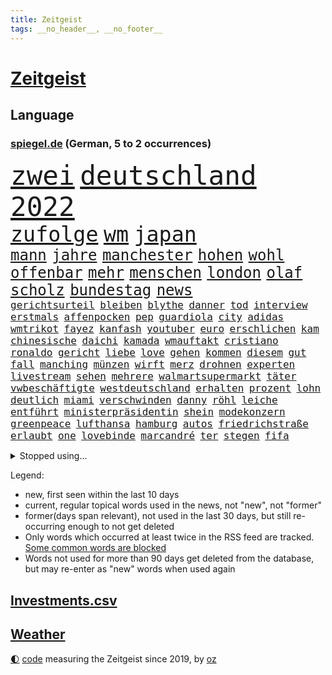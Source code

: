 ```yaml
---
title: Zeitgeist
tags: __no_header__, __no_footer__
---
```


# [Zeitgeist](https://oliz.io/zeitgeist/)

## Language

<h3><a href="https://www.spiegel.de" target="_blank">spiegel.de</a> (German, 5 to 2 occurrences)</h3>
<p style="font-family:monospace">
<span style="font-size:32pt"><a href="news_links.html#zwei" class="current">zwei</a></span>
<span style="font-size:32pt"><a href="news_links.html#deutschland" class="current">deutschland</a></span>
<span style="font-size:32pt"><a href="news_links.html#2022" class="current">2022</a></span>
<br>
<span style="font-size:25pt"><a href="news_links.html#zufolge" class="current">zufolge</a></span>
<span style="font-size:25pt"><a href="news_links.html#wm" class="current">wm</a></span>
<span style="font-size:25pt"><a href="news_links.html#japan" class="current">japan</a></span>
<br>
<span style="font-size:18pt"><a href="news_links.html#mann" class="current">mann</a></span>
<span style="font-size:18pt"><a href="news_links.html#jahre" class="current">jahre</a></span>
<span style="font-size:18pt"><a href="news_links.html#manchester" class="current">manchester</a></span>
<span style="font-size:18pt"><a href="news_links.html#hohen" class="current">hohen</a></span>
<span style="font-size:18pt"><a href="news_links.html#wohl" class="current">wohl</a></span>
<span style="font-size:18pt"><a href="news_links.html#offenbar" class="current">offenbar</a></span>
<span style="font-size:18pt"><a href="news_links.html#mehr" class="current">mehr</a></span>
<span style="font-size:18pt"><a href="news_links.html#menschen" class="current">menschen</a></span>
<span style="font-size:18pt"><a href="news_links.html#london" class="current">london</a></span>
<span style="font-size:18pt"><a href="news_links.html#olaf" class="current">olaf</a></span>
<span style="font-size:18pt"><a href="news_links.html#scholz" class="current">scholz</a></span>
<span style="font-size:18pt"><a href="news_links.html#bundestag" class="current">bundestag</a></span>
<span style="font-size:18pt"><a href="news_links.html#news" class="current">news</a></span>
<br>
<span style="font-size:12pt"><a href="news_links.html#gerichtsurteil" class="new">gerichtsurteil</a></span>
<span style="font-size:12pt"><a href="news_links.html#bleiben" class="current">bleiben</a></span>
<span style="font-size:12pt"><a href="news_links.html#blythe" class="new">blythe</a></span>
<span style="font-size:12pt"><a href="news_links.html#danner" class="new">danner</a></span>
<span style="font-size:12pt"><a href="news_links.html#tod" class="current">tod</a></span>
<span style="font-size:12pt"><a href="news_links.html#interview" class="current">interview</a></span>
<span style="font-size:12pt"><a href="news_links.html#erstmals" class="current">erstmals</a></span>
<span style="font-size:12pt"><a href="news_links.html#affenpocken" class="current">affenpocken</a></span>
<span style="font-size:12pt"><a href="news_links.html#pep" class="current">pep</a></span>
<span style="font-size:12pt"><a href="news_links.html#guardiola" class="current">guardiola</a></span>
<span style="font-size:12pt"><a href="news_links.html#city" class="current">city</a></span>
<span style="font-size:12pt"><a href="news_links.html#adidas" class="current">adidas</a></span>
<span style="font-size:12pt"><a href="news_links.html#wmtrikot" class="current">wmtrikot</a></span>
<span style="font-size:12pt"><a href="news_links.html#fayez" class="new">fayez</a></span>
<span style="font-size:12pt"><a href="news_links.html#kanfash" class="new">kanfash</a></span>
<span style="font-size:12pt"><a href="news_links.html#youtuber" class="new">youtuber</a></span>
<span style="font-size:12pt"><a href="news_links.html#euro" class="current">euro</a></span>
<span style="font-size:12pt"><a href="news_links.html#erschlichen" class="current">erschlichen</a></span>
<span style="font-size:12pt"><a href="news_links.html#kam" class="current">kam</a></span>
<span style="font-size:12pt"><a href="news_links.html#chinesische" class="current">chinesische</a></span>
<span style="font-size:12pt"><a href="news_links.html#daichi" class="new">daichi</a></span>
<span style="font-size:12pt"><a href="news_links.html#kamada" class="new">kamada</a></span>
<span style="font-size:12pt"><a href="news_links.html#wmauftakt" class="new">wmauftakt</a></span>
<span style="font-size:12pt"><a href="news_links.html#cristiano" class="current">cristiano</a></span>
<span style="font-size:12pt"><a href="news_links.html#ronaldo" class="current">ronaldo</a></span>
<span style="font-size:12pt"><a href="news_links.html#gericht" class="current">gericht</a></span>
<span style="font-size:12pt"><a href="news_links.html#liebe" class="current">liebe</a></span>
<span style="font-size:12pt"><a href="news_links.html#love" class="current">love</a></span>
<span style="font-size:12pt"><a href="news_links.html#gehen" class="current">gehen</a></span>
<span style="font-size:12pt"><a href="news_links.html#kommen" class="current">kommen</a></span>
<span style="font-size:12pt"><a href="news_links.html#diesem" class="current">diesem</a></span>
<span style="font-size:12pt"><a href="news_links.html#gut" class="current">gut</a></span>
<span style="font-size:12pt"><a href="news_links.html#fall" class="current">fall</a></span>
<span style="font-size:12pt"><a href="news_links.html#manching" class="new">manching</a></span>
<span style="font-size:12pt"><a href="news_links.html#münzen" class="new">münzen</a></span>
<span style="font-size:12pt"><a href="news_links.html#wirft" class="current">wirft</a></span>
<span style="font-size:12pt"><a href="news_links.html#merz" class="current">merz</a></span>
<span style="font-size:12pt"><a href="news_links.html#drohnen" class="current">drohnen</a></span>
<span style="font-size:12pt"><a href="news_links.html#experten" class="current">experten</a></span>
<span style="font-size:12pt"><a href="news_links.html#livestream" class="current">livestream</a></span>
<span style="font-size:12pt"><a href="news_links.html#sehen" class="current">sehen</a></span>
<span style="font-size:12pt"><a href="news_links.html#mehrere" class="current">mehrere</a></span>
<span style="font-size:12pt"><a href="news_links.html#walmartsupermarkt" class="new">walmartsupermarkt</a></span>
<span style="font-size:12pt"><a href="news_links.html#täter" class="current">täter</a></span>
<span style="font-size:12pt"><a href="news_links.html#vwbeschäftigte" class="new">vwbeschäftigte</a></span>
<span style="font-size:12pt"><a href="news_links.html#westdeutschland" class="new">westdeutschland</a></span>
<span style="font-size:12pt"><a href="news_links.html#erhalten" class="current">erhalten</a></span>
<span style="font-size:12pt"><a href="news_links.html#prozent" class="current">prozent</a></span>
<span style="font-size:12pt"><a href="news_links.html#lohn" class="current">lohn</a></span>
<span style="font-size:12pt"><a href="news_links.html#deutlich" class="current">deutlich</a></span>
<span style="font-size:12pt"><a href="news_links.html#miami" class="new">miami</a></span>
<span style="font-size:12pt"><a href="news_links.html#verschwinden" class="current">verschwinden</a></span>
<span style="font-size:12pt"><a href="news_links.html#danny" class="current">danny</a></span>
<span style="font-size:12pt"><a href="news_links.html#röhl" class="new">röhl</a></span>
<span style="font-size:12pt"><a href="news_links.html#leiche" class="current">leiche</a></span>
<span style="font-size:12pt"><a href="news_links.html#entführt" class="current">entführt</a></span>
<span style="font-size:12pt"><a href="news_links.html#ministerpräsidentin" class="current">ministerpräsidentin</a></span>
<span style="font-size:12pt"><a href="news_links.html#shein" class="current">shein</a></span>
<span style="font-size:12pt"><a href="news_links.html#modekonzern" class="new">modekonzern</a></span>
<span style="font-size:12pt"><a href="news_links.html#greenpeace" class="new">greenpeace</a></span>
<span style="font-size:12pt"><a href="news_links.html#lufthansa" class="current">lufthansa</a></span>
<span style="font-size:12pt"><a href="news_links.html#hamburg" class="current">hamburg</a></span>
<span style="font-size:12pt"><a href="news_links.html#autos" class="current">autos</a></span>
<span style="font-size:12pt"><a href="news_links.html#friedrichstraße" class="new">friedrichstraße</a></span>
<span style="font-size:12pt"><a href="news_links.html#erlaubt" class="current">erlaubt</a></span>
<span style="font-size:12pt"><a href="news_links.html#one" class="current">one</a></span>
<span style="font-size:12pt"><a href="news_links.html#lovebinde" class="new">lovebinde</a></span>
<span style="font-size:12pt"><a href="news_links.html#marcandré" class="current">marcandré</a></span>
<span style="font-size:12pt"><a href="news_links.html#ter" class="current">ter</a></span>
<span style="font-size:12pt"><a href="news_links.html#stegen" class="current">stegen</a></span>
<span style="font-size:12pt"><a href="news_links.html#fifa" class="current">fifa</a></span>
</p>
<details>
<summary>Stopped using...</summary>
<p class="former" style="font-size:12pt">
richtigen(763) manchen(762) wünscht(762) behandlung(761) bewerber(761) covid19(761) gelernt(761) kennen(761) klimawandels(761) maske(761) 2016(760) hinweisen(760) männern(760) rostock(760) abgesagt(759) alexej(759) arbeitsplatz(759) bücher(759) einführen(759) erteilt(759) fischer(759) gefasst(759) mitunter(759) nawalny(759) stolz(759) vorher(759) begründung(758) erfahrung(758) urlaub(758) wenden(758) angekommen(757) aufmerksamkeit(757) doku(757) eustaaten(757) geburtstag(757) konfrontiert(757) statement(757) verkehrsminister(757) weisen(757) weltweite(757) zahlung(757) bvb(756) denken(756) häufiger(756) partie(756) strafmaßnahmen(756) überschattet(756) aktion(755) angeblichen(755) bewertet(755) niederländische(755) schadet(755) überwinden(755) blicken(754) eis(754) genannt(754) kino(754) spott(754) übergeben(754) freiheitsstrafe(753) gemeldet(753) institut(753) liege(753) mediziner(753) ministerpräsidenten(753) sprecher(753) stil(753) tiefe(753) brauchte(752) deutlichen(752) florian(752) freiburg(752) kräftig(752) nigeria(752) passt(752) schlimmsten(752) öffnen(752) 1945(751) bittere(751) lüge(751) rufen(751) ursachen(751) athleten(750) dicht(750) erinnern(750) künftigen(750) offensive(750) spieltag(750) versteckt(750) abschaffen(749) anbieten(749) angeklagter(749) geklärt(749) oppositionelle(749) untersuchungsausschuss(749) wähler(749) finanzieren(748) landen(748) rassistischen(748) restaurants(748) sinnvoll(748) tötung(748) freie(747) gesetze(747) historisch(747) schwindet(747) verdienen(747) e(746) fahrrad(746) 900(745) ausgeliefert(745) regierungspartei(745) wies(745) gespalten(744) hürden(744) luca(744) lücke(744) distanziert(743) stammt(743) rollen(742) zuversichtlich(742) gering(741) status(741) wachstum(741) bundesgesundheitsminister(740) feld(740) geimpft(740) holocaust(740) nachbarn(740) william(740) filmen(739) gefangene(739) uefa(739) voraussetzungen(739) dfbpokal(737) streitet(736) analysiert(735) insassen(735) iphone(735) nachbar(735) führenden(734) ordnung(734) rettete(734) vorgegangen(734) ausgesetzt(733) favorit(733) hohem(733) s(732) informiert(729) stürzen(729) händler(728) wandel(728) hackerangriff(725) telegram(724) niedrig(723) rutschte(722) afrikas(720) niederländischen(720) verpasste(716) günther(713) premiers(709) beendete(708) flug(708) verdoppelt(706) bbc(703) wieso(703) inhaftierten(701) bösen(692) mängel(692) befunden(677) brutalen(675) uskapitol(662) 95(646) fotografiert(644) geheimen(639) unverletzt(619) demnächst(615) 4000(614) russe(600) konservative(598) athen(593) happy(591) gebeten(582) verlag(568) willkommen(559) potsdamer(542) absolute(534) dorthin(525) jamie(515) finger(513) serbien(511) ministerin(502) unwettern(500) ausnahme(499) volk(498) entsorgt(496) arte(495) rereportage(495) europol(488) kämpften(485) 72(478) georgien(472) hamburgs(470) dauerte(469) dankte(464) flut(464) superstars(462) weibliche(462) verstorben(461) flutkatastrophe(460) bemerkbar(452) 20000(450) gestern(450) russischem(450) gerissen(444) 400000(442) lina(438) realität(437) gladbach(435) hoffenheim(435) privilegien(435) wissing(434) rückgabe(433) ussoldaten(429) papiere(425) gemeinschaft(421) milch(420) 73(419) atombombe(419) gehälter(419) tsg(419) draghi(416) vertritt(415) 12000(413) schnelles(412) stach(412) basis(410) versetzt(401) games(399) mehrfamilienhaus(397) harren(396) grünenpolitiker(394) bettina(389) direkte(388) störungen(387) empfehlen(384) fachkräfte(384) erneuerbaren(382) saal(382) halbes(381) suizid(381) missbrauchsskandal(380) 200000(378) gasversorgung(378) importieren(378) rhein(377) strackzimmermann(377) beantwortet(376) schuldenbremse(375) lieferungen(371) 74(368) bas(368) bärbel(368) beschlagnahmte(366) hafenstadt(366) stromausfall(366) unbekannter(366) matteo(364) töchtern(363) verteidiger(362) versuche(360) oberlandesgericht(359) bevorstehenden(357) ostukraine(357) dienstleister(354) reine(354) svenja(346) johnsons(344) decken(343) extremer(343) schärfere(343) zustande(342) mache(341) stephen(340) missverstanden(339) phänomen(339) bundesparteitag(338) mitleid(337) aston(335) invasion(334) brennt(332) pessimistisch(332) instituts(330) omikron(330) omikronvariante(330) schande(330) lieferung(326) downing(318) greuther(315) fördern(314) marieagnes(314) bronze(313) kraftwerk(313) zerstörung(311) einrichtungen(309) cool(307) hinzu(307) flugzeugen(306) normalen(304) stabilität(304) preiserhöhung(302) ring(302) luhansk(301) vorbereiten(301) trockenheit(298) benutzen(297) kahn(296) website(296) australier(295) bundesaußenministerin(293) gerichte(293) hartes(292) ukrainerin(292) protestierenden(290) wahlrechtsreform(286) militärisch(285) 2002(284) verzweifeln(284) unabhängiger(283) erneuert(282) streiken(281) bremerhaven(280) gezwungen(280) verschwindet(280) aldi(279) unterscheiden(279) anstrengungen(278) journalismus(275) streik(275) justizministerium(274) berlusconi(273) gymnasium(273) lohnen(269) murray(269) franzose(268) silvio(266) diebstahls(265) nützt(264) rekonstruktion(262) salah(262) abseits(261) kusel(261) vergewaltigte(261) betrugs(259) oppositionellen(259) versagen(259) 92(258) silber(258) niederlegen(257) anschlägen(256) therapie(256) bill(255) vereinigung(255) abrechnung(250) dreharbeiten(249) ernsthaft(249) gefolgt(248) ökostrom(248) lehnte(247) schildern(247) straßburg(247) beschwören(246) betreiben(246) hinterbliebenen(245) begeben(242) kremlkritiker(242) beschuldigten(240) blume(240) profitierte(238) spiegelbildungsnewsletter(238) tina(238) anliegen(237) empfang(237) töchter(237) energiepreisen(236) angelegten(235) esch(233) kriegsverbrechen(233) kriegszeiten(233) vertreten(233) tanken(231) wiedereinführung(231) zeuge(229) kasse(228) todes(228) ausländer(227) jüngster(226) innenräumen(225) sexismus(225) links(223) günstiger(222) köpfe(221) offiziere(221) goldene(219) untergebracht(219) ferraripilot(218) oksana(218) poleposition(218) tätigkeit(218) vergeltung(217) sainz(216) stocken(214) cockpit(213) dmitrij(213) suchten(213) bundesverband(212) partnern(212) ausschließlich(211) erlauben(211) diesjährigen(207) windkraftausbau(207) agenten(206) kritischer(205) my(205) nordwesten(204) ideologie(203) vorgeschichte(203) elend(202) fluch(202) haare(202) segen(202) maximilian(201) nationalteam(201) beck(200) hungerkrise(199) freihandelsabkommen(196) großoffensive(196) diplomat(194) waffengesetze(193) weiblichen(193) bauteile(192) angeschlagen(191) vermisster(190) golden(187) state(187) habecks(186) kleinflugzeug(185) kleinflugzeugs(185) susanne(185) verzichtete(185) verstehe(184) entschuldigte(183) mannheim(183) scholz’(183) kletterte(182) skandalen(182) schonen(181) trennten(181) falschem(180) lichter(180) verfügbar(180) dünn(179) usschauspieler(179) westjordanland(179) verschwanden(178) hitze(176) kinderinterview(176) verhängnis(176) dortmunds(175) held(175) schwach(175) virusvariante(175) act(174) zuständen(174) stagniert(172) ex(171) verlaufen(171) befugnisse(170) hoeneß(170) uli(170) 80000(169) ikonische(169) managerin(169) anhängerschaft(168) vereidigt(168) begnadigung(167) hinterzogen(167) norweger(167) werkzeug(167) dmitri(166) beatrix(165) diejenigen(165) empfohlen(164) suchte(164) riesigen(163) fdppolitikerin(162) griechische(161) stehle(161) bundesbürger(160) dürre(160) effizienter(160) kopfgeld(160) einhalten(159) dauerhaften(156) kühnert(156) staatlich(156) unobericht(156) einzudämmen(155) streichung(155) tierschützer(155) dfbpokals(154) spdgeneralsekretär(154) einfahrt(153) einsparen(152) ross(152) sprung(152) westeuropa(152) lng(151) 21jährigen(150) 21jähriger(150) therapien(150) uiguren(150) weltfußballer(150) afghanische(149) nerv(148) w(148) jungs(147) edeka(146) naturkatastrophen(146) provozieren(146) sudan(146) vorgeführt(146) übung(146) drogenboss(145) geltenden(145) identifizieren(145) nszeit(144) aufräumen(143) hast(143) ressorts(143) erstellt(142) unten(141) jagt(140) millionenstrafe(140) 9eurotickets(139) misshandelt(139) mühe(139) vorschau(139) vorstellung(139) arafat(138) chaotisch(138) knapper(138) möbel(137) bekämpft(136) rentnerinnen(136) grün(134) neunjährigen(134) schiffen(134) webbteleskop(133) erobern(132) kriegsende(132) süddeutschland(132) rechtspopulist(131) fühle(130) stehende(130) endgültige(129) krebserkrankung(129) reinhold(128) geliebt(127) kommentare(127) absurden(126) beteuert(126) freigestellt(126) geschichtenewsletter(126) vize(126) deutsch(125) dringt(124) krach(124) verkehrsministerium(124) comingout(123) fünfmal(123) nordafrika(123) späten(123) wissenschaft(123) kampagne(122) ataman(121) ferda(121) matterhorn(121) niedrigen(121) schlägerei(121) detroit(120) fehlenden(120) zwölfjährige(120) achtung(119) familienstücke(119) umstrittenem(119) buchhandels(118) konsumieren(118) kämpferisch(118) moderiert(118) brennstäbe(117) eurowings(117) fasziniert(117) anschlags(116) kultusminister(116) atomgespräche(115) boomen(115) elbe(115) frühestens(115) made(115) po(115) schmerzhaft(115) trägerrakete(115) abgebrannt(114) digitale(114) prostituierten(114) ähnlichen(114) bond(113) horrenden(113) kernenergie(113) atomenergie(112) conte(112) fassungslos(112) gartenkolumne(112) kolonialzeit(112) obduktionsergebnis(112) pipeline(112) schleuser(112) starkwatzinger(112) verleihung(112) starts(111) strompreis(111) bahnfahren(110) denys(110) emobilität(110) schmyhal(110) warmes(110) chinesen(109) einnahme(109) angeschlagener(108) berlinerin(108) deftige(107) japanischer(107) laufzeitverlängerung(107) musikerin(107) revolte(107) dargestellt(106) frauenanteil(106) akws(105) begangen(105) effekt(105) kennengelernt(105) verringert(105) historikerin(104) vertrauter(104) medikamenten(103) rechtsmediziner(103) repressionen(103) sterling(103) 192(102) 2008(102) etlichen(102) malta(102) abe(101) einflussreichen(101) kippten(101) fallzahlen(100) überragende(100) daneben(99) hansa(99) hingelegt(99) krankschreibungen(99) pfosten(99) überlastet(99) anordnung(98) besprüht(98) bränden(98) zulieferer(98) bundesamts(97) glänzte(97) korrekt(97) rückkehrer(97) stock(97) dreijährigen(96) wettkämpfen(96) zwölfjährigen(96) vage(95) ekstase(94) erzählung(94) hindernis(94) machtdemonstration(94) schmelzen(94) unwohlsein(94) unübersichtlich(94) wärmepumpen(94) coronaschutzmaßnahmen(93) dreijähriger(93) erstürmung(93) kapitols(93) nachhaltigkeit(93) verstoß(93) anzeigen(92) durchs(92) staatshilfen(92) wanken(92) wichtigster(92) emu(91) erhöhte(91) gelohnt(91) importiert(91) nebenwirkungen(91) südküste(91) athletin(90) auszusetzen(90) bundesministerien(90) dekret(90) einsparungen(90) kater(90) privates(90) rettungspaket(90) unbeliebt(90) abmachung(89) bushido(89) fördertopf(89) millionenschweren(89) mithäftling(89) permanent(89) tiny(89) erbitterter(88) fahrerinnen(88) konsumverhalten(88) militärisches(88) schied(88) spitzen(88) umgerüstet(88) 458(87) geschont(87) hartnäckig(87) stromrechnung(87) zahlte(87) besucherinnen(86) cdumann(86) einziges(86) spekulanten(86) wars(86) ausschließen(85) diktatur(85) fußballlegende(85) graw(85) huth(85) nuklearer(85) operative(85) bewohnern(84) eberl(84) erstach(84) kohlestrom(84) saisonstart(84) spvgg(84) traumtor(84) östliche(84) damen(83) denkwürdig(83) desaströses(83) notlage(83) spätsommer(83) torschützen(83) usstaat(83) 2022/23(82) 4800(82) alonso(82) balenciaga(82) konsulat(82) niedrigwasser(82) schwule(82) verteilerkasten(82) begreift(81) gehaltserhöhung(81) lindsey(81) modellrechnung(81) schilder(81) strenge(81) türme(81) ussenator(81) verabschiedete(81) blamiert(80) franck(80) halterin(80) lauern(80) ribéry(80) vernichtenden(80) örtliche(80) akwlaufzeitverlängerung(79) bewarb(79) jährliches(79) mississippi(79) twitterkanal(79) vision(79) zwangsräumung(79) ermuntert(78) mobilisierung(78) bundesratspräsident(77) desideriuserasmusstiftung(77) gewannen(77) knacken(77) schachbrett(77) sonnenblumen(77) streaming(77) bedauert(76) heikle(76) infrastrukturministerium(76) marihuana(76) simulieren(76) zurückhalten(76) altersarmut(75) befehlshaber(75) safe(75) terrorgefahr(75) angezeigt(74) erspart(74) fußballprofis(74) gewürdigt(74) muslimischen(74) prägt(74) schulpflicht(74) tobias(74) wenigstens(74) überraschen(74) gezeichnet(73) itdienstleister(73) rot(73) streckbetrieb(73) verbrennen(73) visa(73) wählte(73) überwachten(73) rushdie(72) weizsäcker(72) 150000(71) akwweiterbetrieb(71) eid(71) energiesicherheit(71) formierte(71) frieren(71) gehörten(71) lernte(71) messbar(71) spielten(71) audiodatei(70) gasnotlage(70) obduktion(70) rechter(70) sommerliche(70) stapel(70) zdfpolitbarometer(70) durchsuchte(69) pragmatismus(69) probt(69) tabellenspitze(69) wärmsten(69) automaten(68) coronamaskenpflicht(68) abgekartetes(67) feltes(67) klaute(67) kriminologe(67) staudamm(67) tue(67) v(67) astronomie(66) bekanntester(66) blendete(66) diäten(66) einigermaßen(66) geprallt(66) lo(66) mehrfache(66) seitenlinie(66) beschlagnahmten(65) fischen(65) klosterhalfen(65) konstanze(65) langstreckenläuferin(65) natürlichen(65) rabe(65) regisseurin(65) salma(65) ausbrach(64) bezweifeln(64) ermordete(64) gebissen(64) seen(64) vorstandsmitglieder(64) bezirken(63) darzustellen(63) gründerinnen(63) kairo(63) nackt(63) serienmörder(63) spitzenbeamte(63) bundesligaabsteiger(62) chefredakteurin(62) gil(62) giovanni(62) ofarim(62) pässen(62) chemikalien(61) germany(61) verstören(61) bundeswirtschaftsministerium(60) bussen(60) gänzlich(60) vanessa(60) verhaltens(60) ausweise(59) bewerbung(59) leihgabe(59) milieu(59) pfiffen(59) buchpreis(58) eingeführten(58) fdpvize(58) dient(57) einzelhändler(57) gleichgeschlechtliche(57) hommage(57) linkenabgeordnete(57) straßenrennen(57) studienkredite(57) verfehlungen(57) verjähren(57) alpine(56) beißt(56) deftig(56) intimität(56) kabinetts(56) leuchtturm(56) luftfilter(56) untreue(56) 36000(55) besiegte(55) einschalten(55) ereignet(55) erinnerungskultur(55) erzrivalen(54) wonach(54) erklimmen(53) landesarbeitsgericht(53) rummel(53) täterin(53) umgekehrt(53) verprügelt(53) wiese(53) annehmen(52) bombardiert(52) doppelte(52) gutem(52) roboter(52) winnetou(52) abgelöst(51) bemühen(51) flachen(51) futter(51) lufthansatochter(51) schwachen(51) überfischung(51) bildschirm(50) breitbandausbau(50) kranke(50) reichten(50) richters(50) vwboss(50) aktuelles(49) ausgeraubt(49) bizarre(49) bundesligaklub(49) erbeuteten(49) faulheit(49) finanzmärkten(49) krefeld(49) spiegelrekonstruktion(49) sportlerin(49) tvdebatte(49) zuschauerrekord(49) erlöse(48) fähre(48) grauenvolle(48) kleber(48) renommierten(48) salvini(48) erschöpfter(47) ian(47) pilotenstreik(47) überlässt(47) buhlt(46) gratulieren(46) verbringen(46) dokumentarfilmer(45) feldweg(45) mitentscheidend(45) truss'(45) winters(45) arcade(44) butler(44) enormer(44) feist(44) manuskript(44) schlüsselwerk(44) traineramt(44) win(44) wohnraum(44) abgezeichnet(43) bannon(43) bestimmen(43) familienvater(43) seaton(43) verteilung(43) zementieren(43) brendan(42) fernbleiben(42) ffp2masken(42) protestaktion(42) zentralafrika(42) amtsärzte(41) derby(41) genügen(41) mathe(41) missachtung(41) nirgendwo(41) haderte(40) königlichen(40) lissabon(40) niederlagen(40) westminster(40) feindliche(39) interpretiert(39) nachbessern(39) reus(39) abschirmdienst(38) königshaus(38) zerstritten(38) zielgeraden(38) übernachtet(38) grausame(37) konventionen(37) quadratkilometer(37) schleuserbande(37) schlichte(37) schwedendemokraten(37) ungeschlagen(37) viertes(37) astronauten(36) fabrik(36) information(36) spiegelredakteurin(36) exverein(35) haustier(35) konterfei(35) bundespolizisten(34) elektroautohersteller(34) ernsten(34) familiengeschichte(34) fertig(34) gedanken(34) ruiniert(34) rückschlägen(34) sterne(34) alben(33) anstehenden(33) luftangriffen(33) neofaschistin(33) superlative(33) bedecken(32) effizient(32) ensemble(32) gehüllt(32) labels(32) lippen(32) lobte(32) off(32) offensiv(32) publikumspreis(32) verkehrsbetriebe(32) andersson(31) ausschluss(31) begleichen(31) magdalena(31) sheriff(31) sittenpolizei(31) blamage(30) blutbuch(30) channel(30) frühindikator(30) l'horizon(30) nackte(30) polizeianwärterin(30) staatsanwälte(30) zurückgeben(30) billigtarif(29) brutalität(29) fundamental(29) gewaltvorwürfen(29) peskow(29) strauchelnden(29) tierischer(29) äußersten(29) aufbauen(28) intifada(28) kristersson(28) masha(28) scheinreferenden(28) sommers(28) ulf(28) verordnet(28) waldimir(28) bevorstehen(27) hainer(27) noah(27) queerfeindlichen(27) verharmlosen(27) bischof(26) denke(26) härtesten(26) jauch(26) schaudern(26) sheeran(26) versehen(26) verunreinigt(26) zielt(26) 108(25) europäerin(25) exparteichef(25) hinterfragt(24) märkte(24) return(24) unovollversammlung(24) ansprechen(23) parolen(23) sanders(23) überzahl(23) eichstätt(22) heimflug(22) kubaner(22) spaltet(22) unbeteiligte(22) unterseekabel(22) wählern(22) bekäme(21) grenzschutz(21) kriegsdienstverweigerer(21) kräftige(21) militärkommissar(21) schütten(21) vorbildlich(21) ächzen(21) 220(20) coltrane(20) rechtsstaatlichkeit(20) stimmungsmache(20) weigert(20) einzureisen(19) englischer(19) exstaatschef(19) gunst(19) bewunderung(18) deckel(18) melonis(18) mullahregime(18) regierenden(18) cristoforetti(17) einberufen(17) festnehmen(17) kommandantin(17) konfrontationskurs(17) ministerpräsidentenkonferenz(17) samantha(17) xabi(17) erbgut(16) passagieren(16) stadtderby(16) überflutete(16) annexionen(15) blackoutgefahr(15) dominik(15) doppelwumms(15) tränengas(15) willis(15) zugfahrt(15) einkauf(14) eugipfel(14) finanzmärkte(14) stärkste(14) verschaffen(14) zelle(14) 007(13) belastbar(13) gekappt(13) trumpunterstützer(13) weicht(13) birmingham(12) desaströsen(12) hofften(12) milliardärs(12) mitangeklagter(12) o’connor(12) spitzenforschung(12) westdeutsche(12) frauenrennserie(11) klarer(11) komponiert(11) kwarteng(11) kwasi(11) ostdeutsche(11)
</p>
</details>
<p>Legend:
<ul>
<li><span class="new">new</span>, first seen within the last 10 days</li>
<li><span class="current">current</span>, regular topical words used in the news, not "new", not "former"</li>
<li><span class="former">former(days span relevant)</span>, not used in the last 30 days, but still re-occurring enough to not get deleted</li>
<li>Only words which occurred at least twice in the RSS feed are tracked. <a href="language/filters.py">Some common words are blocked</a></li>
<li>Words not used for more than 90 days get deleted from the database, but may re-enter as "new" words when used again</li>
</ul>
</p>

## [Investments](investments.html)[.csv](investments.csv)

## [Weather](weather.html)

<footer>
<a href="javascript:toggleTheme()" class="nav">🌓</a>
<a href="https://github.com/ooz/zeitgeist">code</a> measuring the Zeitgeist since 2019, by <a href="https://oliz.io">oz</a>
</footer>
